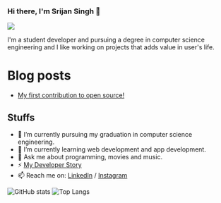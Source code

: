### Hi there, I'm Srijan Singh 👋

![](https://visitor-badge.laobi.icu/badge?page_id=srijan-singh)

I'm a student developer and pursuing a degree in computer science engineering and I like working on projects that adds value in user's life.

# Blog posts
<!-- BLOG-POST-LIST:START -->
- [My first contribution to open source!](https://dev.to/srijansingh/my-first-contribution-to-open-source-4e28)
<!-- BLOG-POST-LIST:END -->

## Stuffs

- 🔭 I’m currently pursuing my graduation in computer science engineering.
- 🌱 I’m currently learning web development and app development.
- 💬 Ask me about programming, movies and music.
- ⚡ [My Developer Story](https://stackoverflow.com/story/srijanverse)
- 📫 Reach me on: [LinkedIn](https://www.linkedin.com/in/srijanverse/) / [Instagram](https://www.instagram.com/srijan.11/)

![GitHub stats](https://github-readme-stats.vercel.app/api?username=srijan-singh&show_icons=true&theme=github_dark&hide_border=true) 
![Top Langs](https://github-readme-stats.vercel.app/api/top-langs/?username=srijan-singh&layout=compact&theme=github_dark&hide_border=true)

<!--
**srijan-singh/srijan-singh** is a ✨ _special_ ✨ repository because its `README.md` (this file) appears on your GitHub profile.

Here are some ideas to get you started:

- 🔭 I’m currently working on ...
- 🌱 I’m currently learning ...
- 👯 I’m looking to collaborate on ...
- 🤔 I’m looking for help with ...
- 💬 Ask me about ...
- 📫 How to reach me: ...
- 😄 Pronouns: ...
- ⚡ Fun fact: ...
-->
